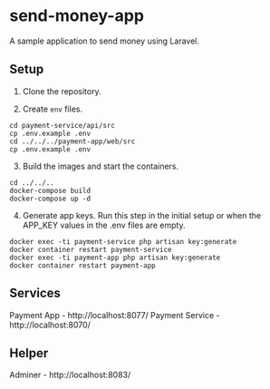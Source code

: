 # send-money-app
A sample application to send money using Laravel.

## Setup
1. Clone the repository.

2. Create `env` files.
```
cd payment-service/api/src
cp .env.example .env
cd ../../../payment-app/web/src
cp .env.example .env
```

3. Build the images and start the containers.
```
cd ../../..
docker-compose build
docker-compose up -d
```

4. Generate app keys. Run this step in the initial setup or when the APP_KEY values in the .env files are empty.
```
docker exec -ti payment-service php artisan key:generate
docker container restart payment-service
docker exec -ti payment-app php artisan key:generate
docker container restart payment-app
```

## Services
Payment App - http://localhost:8077/
Payment Service - http://localhost:8070/

## Helper
Adminer - http://localhost:8083/
